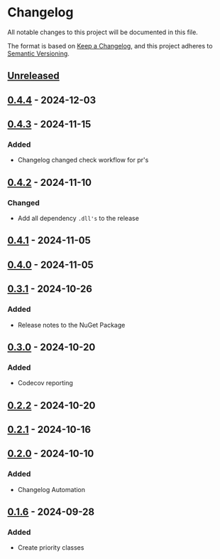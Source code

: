 # Changelog

All notable changes to this project will be documented in this file.

The format is based on [Keep a Changelog](https://keepachangelog.com/en/1.1.0/),
and this project adheres to [Semantic Versioning](https://semver.org/spec/v2.0.0.html).

## [Unreleased]

## [0.4.4] - 2024-12-03

## [0.4.3] - 2024-11-15

### Added

- Changelog changed check workflow for pr's

## [0.4.2] - 2024-11-10

### Changed

- Add all dependency `.dll's` to the release

## [0.4.1] - 2024-11-05

## [0.4.0] - 2024-11-05

## [0.3.1] - 2024-10-26

### Added

- Release notes to the NuGet Package

## [0.3.0] - 2024-10-20

### Added

- Codecov reporting

## [0.2.2] - 2024-10-20

## [0.2.1] - 2024-10-16

## [0.2.0] - 2024-10-10

### Added

- Changelog Automation

## [0.1.6] - 2024-09-28

### Added

- Create priority classes

[Unreleased]: https://github.com/TJC-Tools/TJC.Priority/compare/v0.4.4...HEAD

[0.4.4]: https://github.com/TJC-Tools/TJC.Priority/compare/v0.4.3...v0.4.4

[0.4.3]: https://github.com/TJC-Tools/TJC.Priority/compare/v0.4.2...v0.4.3

[0.4.2]: https://github.com/TJC-Tools/TJC.Priority/compare/v0.4.1...v0.4.2

[0.4.1]: https://github.com/TJC-Tools/TJC.Priority/compare/v0.4.0...v0.4.1

[0.4.0]: https://github.com/TJC-Tools/TJC.Priority/compare/v0.3.1...v0.4.0

[0.3.1]: https://github.com/TJC-Tools/TJC.Priority/compare/v0.3.0...v0.3.1

[0.3.0]: https://github.com/TJC-Tools/TJC.Priority/compare/v0.2.2...v0.3.0

[0.2.2]: https://github.com/TJC-Tools/TJC.Priority/compare/v0.2.1...v0.2.2

[0.2.1]: https://github.com/TJC-Tools/TJC.Priority/compare/v0.2.0...v0.2.1

[0.2.0]: https://github.com/TJC-Tools/TJC.Priority/compare/v0.1.6...v0.2.0

[0.1.6]: https://github.com/TJC-Tools/TJC.Priority/releases/tag/v0.1.6
